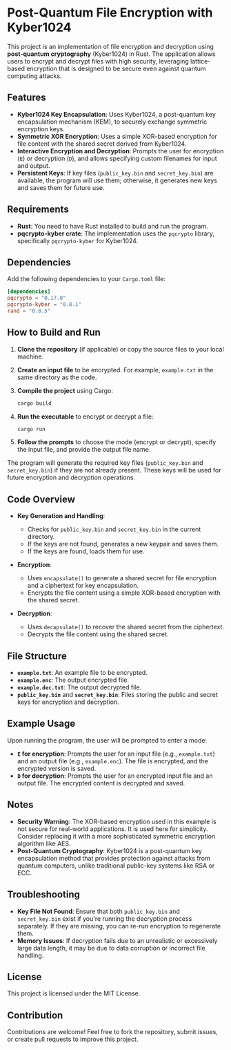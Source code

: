 # Post-Quantum File Encryption with Kyber1024

This project is an implementation of file encryption and decryption using **post-quantum cryptography** (Kyber1024) in Rust. The application allows users to encrypt and decrypt files with high security, leveraging lattice-based encryption that is designed to be secure even against quantum computing attacks.

## Features
- **Kyber1024 Key Encapsulation**: Uses Kyber1024, a post-quantum key encapsulation mechanism (KEM), to securely exchange symmetric encryption keys.
- **Symmetric XOR Encryption**: Uses a simple XOR-based encryption for file content with the shared secret derived from Kyber1024.
- **Interactive Encryption and Decryption**: Prompts the user for encryption (`E`) or decryption (`D`), and allows specifying custom filenames for input and output.
- **Persistent Keys**: If key files (`public_key.bin` and `secret_key.bin`) are available, the program will use them; otherwise, it generates new keys and saves them for future use.

## Requirements
- **Rust**: You need to have Rust installed to build and run the program.
- **pqcrypto-kyber crate**: The implementation uses the `pqcrypto` library, specifically `pqcrypto-kyber` for Kyber1024.

## Dependencies
Add the following dependencies to your `Cargo.toml` file:

```toml
[dependencies]
pqcrypto = "0.17.0"
pqcrypto-kyber = "0.8.1"
rand = "0.8.5"
```

## How to Build and Run

1. **Clone the repository** (if applicable) or copy the source files to your local machine.

2. **Create an input file** to be encrypted. For example, `example.txt` in the same directory as the code.

3. **Compile the project** using Cargo:
   ```sh
   cargo build
   ```

4. **Run the executable** to encrypt or decrypt a file:
   ```sh
   cargo run
   ```

5. **Follow the prompts** to choose the mode (encrypt or decrypt), specify the input file, and provide the output file name.

The program will generate the required key files (`public_key.bin` and `secret_key.bin`) if they are not already present. These keys will be used for future encryption and decryption operations.

## Code Overview

- **Key Generation and Handling**:
  - Checks for `public_key.bin` and `secret_key.bin` in the current directory.
  - If the keys are not found, generates a new keypair and saves them.
  - If the keys are found, loads them for use.

- **Encryption**:
  - Uses `encapsulate()` to generate a shared secret for file encryption and a ciphertext for key encapsulation.
  - Encrypts the file content using a simple XOR-based encryption with the shared secret.

- **Decryption**:
  - Uses `decapsulate()` to recover the shared secret from the ciphertext.
  - Decrypts the file content using the shared secret.

## File Structure

- **`example.txt`**: An example file to be encrypted.
- **`example.enc`**: The output encrypted file.
- **`example.dec.txt`**: The output decrypted file.
- **`public_key.bin`** and **`secret_key.bin`**: Files storing the public and secret keys for encryption and decryption.

## Example Usage
Upon running the program, the user will be prompted to enter a mode:
- **`E` for encryption**: Prompts the user for an input file (e.g., `example.txt`) and an output file (e.g., `example.enc`). The file is encrypted, and the encrypted version is saved.
- **`D` for decryption**: Prompts the user for an encrypted input file and an output file. The encrypted content is decrypted and saved.

## Notes
- **Security Warning**: The XOR-based encryption used in this example is not secure for real-world applications. It is used here for simplicity. Consider replacing it with a more sophisticated symmetric encryption algorithm like AES.
- **Post-Quantum Cryptography**: Kyber1024 is a post-quantum key encapsulation method that provides protection against attacks from quantum computers, unlike traditional public-key systems like RSA or ECC.

## Troubleshooting
- **Key File Not Found**: Ensure that both `public_key.bin` and `secret_key.bin` exist if you're running the decryption process separately. If they are missing, you can re-run encryption to regenerate them.
- **Memory Issues**: If decryption fails due to an unrealistic or excessively large data length, it may be due to data corruption or incorrect file handling.

## License
This project is licensed under the MIT License.

## Contribution
Contributions are welcome! Feel free to fork the repository, submit issues, or create pull requests to improve this project.

